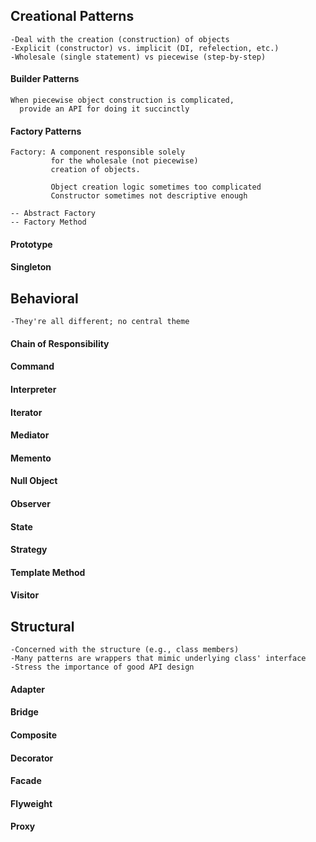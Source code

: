 ## Creational Patterns
    -Deal with the creation (construction) of objects
    -Explicit (constructor) vs. implicit (DI, refelection, etc.)
    -Wholesale (single statement) vs piecewise (step-by-step)
#### Builder Patterns
    When piecewise object construction is complicated,
      provide an API for doing it succinctly
#### Factory  Patterns
    Factory: A component responsible solely
             for the wholesale (not piecewise)
             creation of objects.

             Object creation logic sometimes too complicated
             Constructor sometimes not descriptive enough

    -- Abstract Factory
    -- Factory Method
#### Prototype
#### Singleton


## Behavioral
    -They're all different; no central theme
#### Chain of Responsibility
#### Command
#### Interpreter
#### Iterator
#### Mediator
#### Memento
#### Null Object
#### Observer
#### State
#### Strategy
#### Template Method
#### Visitor


## Structural
    -Concerned with the structure (e.g., class members)
    -Many patterns are wrappers that mimic underlying class' interface
    -Stress the importance of good API design
#### Adapter
#### Bridge
#### Composite
#### Decorator
#### Facade
#### Flyweight
#### Proxy

